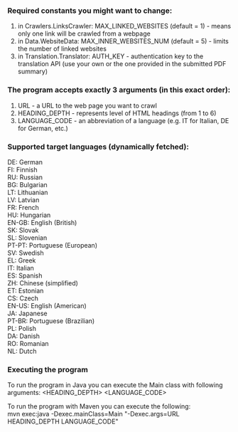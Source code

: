 ### Required constants you might want to change:
1. in Crawlers.LinksCrawler: MAX_LINKED_WEBSITES (default = 1) - means only one link will be crawled from a webpage
2. in Data.WebsiteData: MAX_INNER_WEBSITES_NUM (default = 5) - limits the number of linked websites
3. in Translation.Translator: AUTH_KEY - authentication key to the translation API (use your own or the one provided in the submitted PDF summary)

### The program accepts exactly 3 arguments (in this exact order):
1. URL - a URL to the web page you want to crawl
2. HEADING_DEPTH - represents level of HTML headings (from 1 to 6)
3. LANGUAGE_CODE - an abbreviation of a language (e.g. IT for Italian, DE for German, etc.)

### Supported target languages (dynamically fetched):  
DE: German  
FI: Finnish  
RU: Russian  
BG: Bulgarian  
LT: Lithuanian  
LV: Latvian  
FR: French  
HU: Hungarian  
EN-GB: English (British)  
SK: Slovak  
SL: Slovenian  
PT-PT: Portuguese (European)  
SV: Swedish  
EL: Greek  
IT: Italian  
ES: Spanish  
ZH: Chinese (simplified)  
ET: Estonian  
CS: Czech  
EN-US: English (American)  
JA: Japanese  
PT-BR: Portuguese (Brazilian)  
PL: Polish  
DA: Danish  
RO: Romanian  
NL: Dutch

### Executing the program
To run the program in Java you can execute the Main class with following arguments:
<URL> <HEADING_DEPTH> <LANGUAGE_CODE>

To run the program with Maven you can execute the following:  
mvn exec:java -Dexec.mainClass=Main "-Dexec.args=URL HEADING_DEPTH LANGUAGE_CODE"

